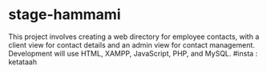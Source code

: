 # stage-hammami
This project involves creating a web directory for employee
contacts, with a client view for contact details and an admin
view for contact management. Development will use HTML,
XAMPP, JavaScript, PHP, and MySQL.
#insta : ketataah
